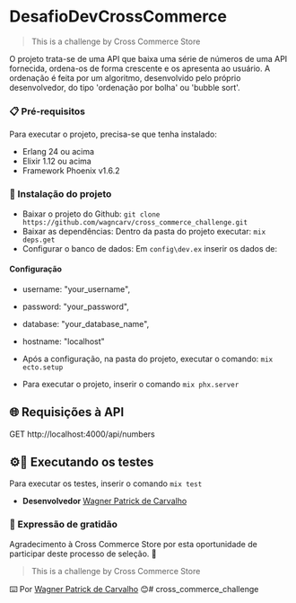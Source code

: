 # DesafioDevCrossCommerce
> This is a challenge by Cross Commerce Store

O projeto trata-se de uma API que baixa uma série de números de uma API fornecida, ordena-os de forma crescente e os apresenta ao usuário. A ordenação é feita por um algoritmo, desenvolvido pelo próprio desenvolvedor, do tipo 'ordenação por bolha' ou 'bubble sort'.

### 📋 Pré-requisitos
Para executar o projeto, precisa-se que tenha instalado:

- Erlang 24 ou acima
- Elixir 1.12 ou acima
- Framework Phoenix v1.6.2

### 🔧 Instalação do projeto
- Baixar o projeto do Github:
`
    git clone https://github.com/wagncarv/cross_commerce_challenge.git
`
- Baixar as dependências:
Dentro da pasta do projeto executar:
`
    mix deps.get
`
- Configurar o banco de dados:
Em `config\dev.ex` inserir os dados de:
#### Configuração
- username: "your_username",
- password: "your_password",
- database: "your_database_name",
- hostname: "localhost"

- Após a configuração, na pasta do projeto, executar o comando:
`mix ecto.setup`

- Para executar o projeto, inserir o comando
`mix phx.server`

## 🌐 Requisições à API
GET http://localhost:4000/api/numbers


## ⚙️🔩  Executando os testes

Para executar os testes, inserir o comando
`mix test`

* **Desenvolvedor** [Wagner Patrick de Carvalho](https://github.com/wagncarv)

### 🎁 Expressão de gratidão
Agradecimento à Cross Commerce Store por esta oportunidade de participar deste processo de seleção. 📢
> This is a challenge by Cross Commerce Store

⌨️ Por [Wagner Patrick de Carvalho](https://github.com/wagncarv) 😊# cross_commerce_challenge
